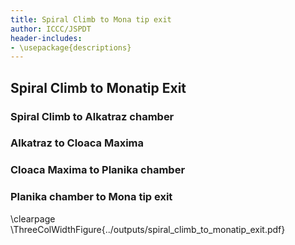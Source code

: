 ```yaml
---
title: Spiral Climb to Mona tip exit
author: ICCC/JSPDT
header-includes:
- \usepackage{descriptions}
---
```


## Spiral Climb to Monatip Exit

### Spiral Climb to Alkatraz chamber

### Alkatraz to Cloaca Maxima

### Cloaca Maxima to Planika chamber

### Planika chamber to Mona tip exit

\clearpage
\ThreeColWidthFigure{../outputs/spiral_climb_to_monatip_exit.pdf}
